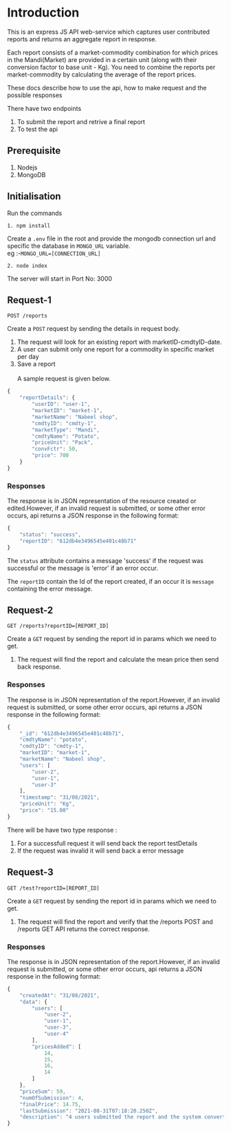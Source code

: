 # Introduction

This is an express JS API web-service which captures user contributed
reports and returns an aggregate report in response.

Each report consists of a market-commodity combination for which prices in the Mandi(Market)
are provided in a certain unit (along with their conversion factor to base unit - Kg).
You need to combine the reports per market-commodity by calculating the average of the report
prices.

These docs describe how to use the api, how to make request and the possible responses

There have two endpoints
1. To submit the report and retrive a final report
2. To test the api

## Prerequisite

1. Nodejs
2. MongoDB

## Initialisation

Run the commands

```http
1. npm install
```
Create a `.env` file in the root and provide the mongodb connection url and specific the database in `MONGO_URL` variable.<br>
eg :-`MONGO_URL=[CONNECTION_URL]`
```http
2. node index
```
The server will start in Port No: 3000


## Request-1

```http
POST /reports
```

Create a `POST` request by sending the details in request body.<br>
1. The request will look for an existing report with marketID-cmdtyID-date.
2. A user can submit only one report for a commodity in specific market per day
3. Save a report<br><br>
A sample request is given below.
```javascript
{
    "reportDetails": {
        "userID": "user-1",
        "marketID": "market-1",
        "marketName": "Nabeel shop",
        "cmdtyID": "cmdty-1",
        "marketType": "Mandi",
        "cmdtyName": "Potato",
        "priceUnit": "Pack",
        "convFctr": 50,
        "price": 700
    }
}
```


### Responses

The response is in JSON representation of the resource created or edited.However, if an invalid request is submitted, or some other error occurs, api returns a JSON response in the following format:

```javascript
{
    "status": "success",
    "reportID": "612db4e3496545e401c48b71"
}
```

The `status` attribute contains a message 'success' if the request was successful or the message is 'error' if an error occur.

The `reportID` contain the Id of the report created, if an occur it is `message` containing the error message.

## Request-2

```http
GET /reports?reportID=[REPORT_ID]
```

Create a `GET` request by sending the report id in params which we need to get.<br>
1. The request will find the report and calculate the mean price then send back response.


### Responses

The response is in JSON representation of the report.However, if an invalid request is submitted, or some other error occurs, api returns a JSON response in the following format:

```javascript
{
    "_id": "612db4e3496545e401c48b71",
    "cmdtyName": "potato",
    "cmdtyID": "cmdty-1",
    "marketID": "market-1",
    "marketName": "Nabeel shop",
    "users": [
        "user-2",
        "user-1",
        "user-3"
    ],
    "timestamp": "31/08/2021",
    "priceUnit": "Kg",
    "price": "15.00"
}
```

There will be have two type response :
1. For a successfull request it will send back the report testDetails
2. If the request was invalid it will send back a error message

## Request-3

```http
GET /test?reportID=[REPORT_ID]
```

Create a `GET` request by sending the report id in params which we need to get.<br>
1. The request will find the report and verify that the /reports POST
and /reports GET API returns the correct response.


### Responses

The response is in JSON representation of the report.However, if an invalid request is submitted, or some other error occurs, api returns a JSON response in the following format:

```javascript
{
    "createdAt": "31/08/2021",
    "data": {
        "users": [
            "user-2",
            "user-1",
            "user-3",
            "user-4"
        ],
        "pricesAdded": [
            14,
            15,
            16,
            14
        ]
    },
    "priceSum": 59,
    "numOfSubmission": 4,
    "finalPrice": 14.75,
    "lastSubmission": "2021-08-31T07:18:20.250Z",
    "description": "4 users submitted the report and the system converted the actual value to a base value based on the conversion value given by them"
}
```


